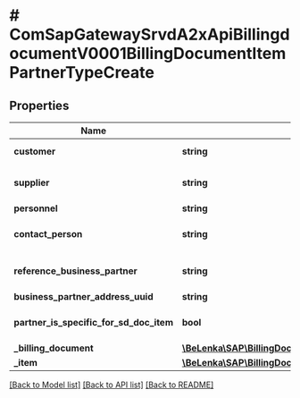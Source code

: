 # # ComSapGatewaySrvdA2xApiBillingdocumentV0001BillingDocumentItemPartnerTypeCreate

## Properties

Name | Type | Description | Notes
------------ | ------------- | ------------- | -------------
**customer** | **string** | Customer Number | [optional]
**supplier** | **string** | Account Number of Supplier | [optional]
**personnel** | **string** |  | [optional]
**contact_person** | **string** | Number of Contact Person | [optional]
**reference_business_partner** | **string** | Business Partner Number | [optional]
**business_partner_address_uuid** | **string** |  | [optional]
**partner_is_specific_for_sd_doc_item** | **bool** | Partner is specific for item | [optional]
**_billing_document** | [**\BeLenka\SAP\BillingDocumentODV4\Model\ComSapGatewaySrvdA2xApiBillingdocumentV0001BillingDocumentTypeCreate**](ComSapGatewaySrvdA2xApiBillingdocumentV0001BillingDocumentTypeCreate.md) |  | [optional]
**_item** | [**\BeLenka\SAP\BillingDocumentODV4\Model\ComSapGatewaySrvdA2xApiBillingdocumentV0001BillingDocumentItemTypeCreate**](ComSapGatewaySrvdA2xApiBillingdocumentV0001BillingDocumentItemTypeCreate.md) |  | [optional]

[[Back to Model list]](../../README.md#models) [[Back to API list]](../../README.md#endpoints) [[Back to README]](../../README.md)
